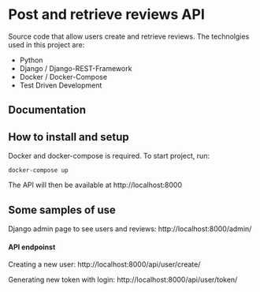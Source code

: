 # Post and retrieve reviews API

Source code that allow users create and retrieve reviews. The technolgies used in this project are:

 - Python
 - Django / Django-REST-Framework
 - Docker / Docker-Compose
 - Test Driven Development

## Documentation

## How to install and setup

Docker and docker-compose is required.
To start project, run:

```
docker-compose up
```

The API will then be available at http://localhost:8000

## Some samples of use

Django admin page to see users and reviews:
http://localhost:8000/admin/

#### API endpoinst

Creating a new user:
http://localhost:8000/api/user/create/

Generating new token with login:
http://localhost:8000/api/user/token/

